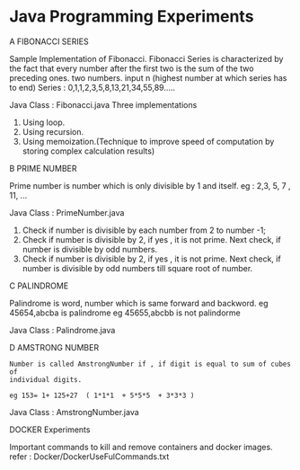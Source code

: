 # Java Programming Experiments 

A FIBONACCI SERIES

Sample Implementation of Fibonacci. Fibonacci Series is characterized by the fact that
every number after the first two is the sum of the two preceding ones. two
numbers. input n (highest number at which series has to end) Series :
0,1,1,2,3,5,8,13,21,34,55,89..... 

Java Class : Fibonacci.java
Three implementations 
1. Using loop. 
2. Using recursion. 
3. Using memoization.(Technique to improve speed of
   computation by storing complex calculation results)
   


B PRIME NUMBER

Prime number is number which is only divisible by 1 and itself.
eg : 2,3, 5, 7 , 11, ...

Java Class :  PrimeNumber.java

1. Check if number is divisible by each number from 2 to number -1;
2. Check if number is divisible by 2, if yes , it is not prime. 
	Next check, if number is divisible by odd numbers.
3. Check if number is divisible by 2, if yes , it is not prime. 
	Next check, if number is divisible by odd numbers till square root of number.
	
	

C PALINDROME
  
  Palindrome is word, number which is same forward and backword.
  eg 45654,abcba  is palindrome
  eg 45655,abcbb is not palindorme
  
  Java Class :  Palindrome.java
  
  
D AMSTRONG NUMBER
	
	Number is called AmstrongNumber if , if digit is equal to sum of cubes of
	individual digits.  
	
	eg 153= 1+ 125+27  ( 1*1*1  + 5*5*5  + 3*3*3 )
	
  Java Class :  AmstrongNumber.java
  
  
  
DOCKER Experiments

Important commands to kill and remove containers and docker images.
refer : Docker/DockerUseFulCommands.txt


